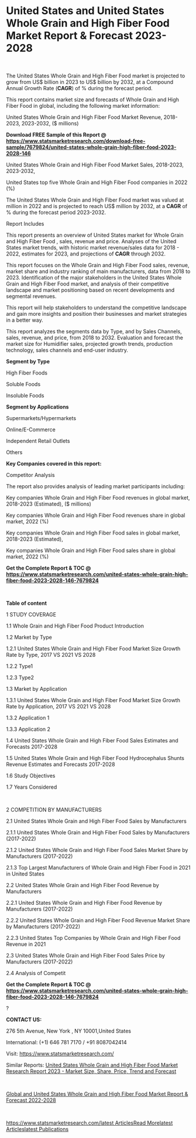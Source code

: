 <h1>United States and United States Whole Grain and High Fiber Food Market Report & Forecast 2023-2028</h1><br/><p>The United States Whole Grain and High Fiber Food market is projected to grow from US$ billion in 2023 to US$ billion by 2032, at a Compound Annual Growth Rate (<strong>CAGR</strong>) of % during the forecast period.</p>
 
 
 
 <p>This report contains market size and forecasts of Whole Grain and High Fiber Food in global, including the following market information:</p>
 
 
 
 <p>United States Whole Grain and High Fiber Food Market Revenue, 2018-2023, 2023-2032, ($ millions)</p>
 
 
 
 <p><strong>Download FREE Sample of this Report @ <a href="https://www.statsmarketresearch.com/download-free-sample/7679824/united-states-whole-grain-high-fiber-food-2023-2028-146">https://www.statsmarketresearch.com/download-free-sample/7679824/united-states-whole-grain-high-fiber-food-2023-2028-146</a></strong></p>
 
 
 
 <p>United States Whole Grain and High Fiber Food Market Sales, 2018-2023, 2023-2032,</p>
 
 
 
 <p>United States top five Whole Grain and High Fiber Food companies in 2022 (%)</p>
 
 
 
 <p>The United States Whole Grain and High Fiber Food market was valued at million in 2022 and is projected to reach US$ million by 2032, at a <strong>CAGR</strong> of % during the forecast period 2023-2032.</p>
 
 
 
 <p>Report Includes</p>
 
 
 
 <p>This report presents an overview of United States market for Whole Grain and High Fiber Food , sales, revenue and price. Analyses of the United States market trends, with historic market revenue/sales data for 2018 - 2022, estimates for 2023, and projections of <strong>CAGR</strong> through 2032.</p>
 
 
 
 <p>This report focuses on the Whole Grain and High Fiber Food sales, revenue, market share and industry ranking of main manufacturers, data from 2018 to 2023. Identification of the major stakeholders in the United States Whole Grain and High Fiber Food market, and analysis of their competitive landscape and market positioning based on recent developments and segmental revenues.</p>
 
 
 
 <p>This report will help stakeholders to understand the competitive landscape and gain more insights and position their businesses and market strategies in a better way.</p>
 
 
 
 <p>This report analyzes the segments data by Type, and by Sales Channels, sales, revenue, and price, from 2018 to 2032. Evaluation and forecast the market size for Humidifier sales, projected growth trends, production technology, sales channels and end-user industry.</p>
 
 
 
 <p><strong>Segment by Type</strong></p>
 
 
 
 <p>High Fiber Foods</p>
 
 
 
 <p>Soluble Foods</p>
 
 
 
 <p>Insoluble Foods</p>
 
 
 
 <p><strong>Segment <strong><strong>by Applications</strong></strong></strong></p>
 
 
 
 <p>Supermarkets/Hypermarkets</p>
 
 
 
 <p>Online/E-Commerce</p>
 
 
 
 <p>Independent Retail Outlets</p>
 
 
 
 <p>Others</p>
 
 
 
 <p><strong>Key Companies covered in this report:</strong></p>
 
 
 
 <p>Competitor Analysis</p>
 
 
 
 <p>The report also provides analysis of leading market participants including:</p>
 
 
 
 <p>Key companies Whole Grain and High Fiber Food revenues in global market, 2018-2023 (Estimated), ($ millions)</p>
 
 
 
 <p>Key companies Whole Grain and High Fiber Food revenues share in global market, 2022 (%)</p>
 
 
 
 <p>Key companies Whole Grain and High Fiber Food sales in global market, 2018-2023 (Estimated),</p>
 
 
 
 <p>Key companies Whole Grain and High Fiber Food sales share in global market, 2022 (%)</p>
 
 
 
 <div><b>Get the Complete Report & TOC @ <a href="https://www.statsmarketresearch.com/united-states-whole-grain-high-fiber-food-2023-2028-146-7679824">https://www.statsmarketresearch.com/united-states-whole-grain-high-fiber-food-2023-2028-146-7679824</a></b></div>
 
 
 
 <p><br />
 
 <b>Table of content</b></p>
 
 
 
 <p>1 STUDY COVERAGE<br />
 
 1.1 Whole Grain and High Fiber Food Product Introduction<br />
 
 1.2 Market by Type<br />
 
 1.2.1 United States Whole Grain and High Fiber Food Market Size Growth Rate by Type, 2017 VS 2021 VS 2028<br />
 
 1.2.2 Type1<br />
 
 1.2.3 Type2<br />
 
 1.3 Market by Application<br />
 
 1.3.1 United States Whole Grain and High Fiber Food Market Size Growth Rate by Application, 2017 VS 2021 VS 2028<br />
 
 1.3.2 Application 1<br />
 
 1.3.3 Application 2<br />
 
 1.4 United States Whole Grain and High Fiber Food Sales Estimates and Forecasts 2017-2028<br />
 
 1.5 United States Whole Grain and High Fiber Food Hydrocephalus Shunts Revenue Estimates and Forecasts 2017-2028<br />
 
 1.6 Study Objectives<br />
 
 1.7 Years Considered<br />
 
 <br />
 
 2 COMPETITION BY MANUFACTURERS<br />
 
 2.1 United States Whole Grain and High Fiber Food Sales by Manufacturers<br />
 
 2.1.1 United States Whole Grain and High Fiber Food Sales by Manufacturers (2017-2022)<br />
 
 2.1.2 United States Whole Grain and High Fiber Food Sales Market Share by Manufacturers (2017-2022)<br />
 
 2.1.3 Top Largest Manufacturers of Whole Grain and High Fiber Food in 2021 in United States<br />
 
 2.2 United States Whole Grain and High Fiber Food Revenue by Manufacturers<br />
 
 2.2.1 United States Whole Grain and High Fiber Food Revenue by Manufacturers (2017-2022)<br />
 
 2.2.2 United States Whole Grain and High Fiber Food Revenue Market Share by Manufacturers (2017-2022)<br />
 
 2.2.3 United States Top Companies by Whole Grain and High Fiber Food Revenue in 2021<br />
 
 2.3 United States Whole Grain and High Fiber Food Sales Price by Manufacturers (2017-2022)<br />
 
 2.4 Analysis of Competit</p>
 
 
 
 <div><b>Get the Complete Report & TOC @ <a href="https://www.statsmarketresearch.com/united-states-whole-grain-high-fiber-food-2023-2028-146-7679824">https://www.statsmarketresearch.com/united-states-whole-grain-high-fiber-food-2023-2028-146-7679824</a></b></div>
 
 
 
 <p>? </p>
 
 
 
 <p><b>CONTACT US:</b><br />
 
 276 5th Avenue, New York , NY 10001,United States<br />
 
 International: (+1) 646 781 7170 / +91 8087042414<br />
 
 Visit: <a href="https://www.statsmarketresearch.com/">https://www.statsmarketresearch.com/</a><br />
 
 Similar Reports: <a href="https://www.statsmarketresearch.com/united-states-whole-grain-high-fiber-food-2023-2028-146-7679824">United States Whole Grain and High Fiber Food Market Research Report 2023 - Market Size, Share, Price, Trend and Forecast</a><br />
 
 <br />
 
 <a href="https://www.statsmarketresearch.com/united-states-whole-grain-high-fiber-food-2023-2028-146-7679824">Global and United States Whole Grain and High Fiber Food Market Report & Forecast 2022-2028</a><br />
 
 <br />
 
 <a href="https://gyeongbokgung.com">https://www.statsmarketresearch.com/</a><a href="https://hallyeomaritime.com">latest Articles</a><a href="https://jingwansa.com">Read More</a><a href="https://nguoiviet.jp/">latest Articles</a><a href="https://www.intelmarketresearch.com/">latest Publications</a></p>